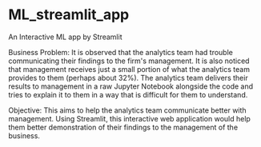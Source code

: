 # ML_streamlit_app
 An Interactive ML app by Streamlit
 
Business Problem:
It is observed that the analytics team had trouble communicating their findings to the firm's management. It is also noticed that management receives just a small portion of what the analytics team provides to them (perhaps about 32%). The analytics team delivers their results to management in a raw Jupyter Notebook alongside the code and tries to explain it to them in a way that is difficult for them to understand. 
    
Objective:
This aims to help the analytics team communicate better with management. Using Streamlit, this interactive web application would help them better demonstration of their findings to the management of the business.
